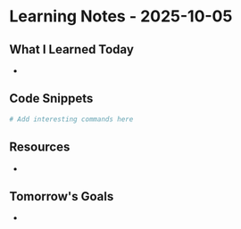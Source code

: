 # Learning Notes - 2025-10-05

## What I Learned Today
- 

## Code Snippets
```bash
# Add interesting commands here
```

## Resources
- 

## Tomorrow's Goals
- 
